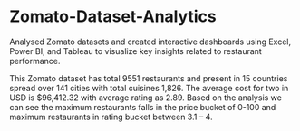 # Zomato-Dataset-Analytics
Analysed Zomato datasets and created interactive dashboards using Excel, Power BI, and Tableau to visualize key insights related to restaurant performance.

  This Zomato dataset has total 9551 restaurants and present in 15 countries spread over 141 cities with total cuisines 1,826.
  The average cost for two in USD is $96,412.32 with average rating as 2.89.
  Based on the analysis we can see the maximum restaurants falls in the price bucket of 0-100 and maximum restaurants in rating bucket between 3.1 – 4.
